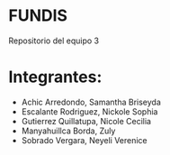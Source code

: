 # FUNDIS
Repositorio del equipo 3 
# Integrantes:
* Achic Arredondo, Samantha Briseyda
* Escalante Rodriguez, Nickole Sophia
* Gutierrez Quillatupa, Nicole Cecilia
* Manyahuillca Borda, Zuly
* Sobrado Vergara, Neyeli Verenice 
